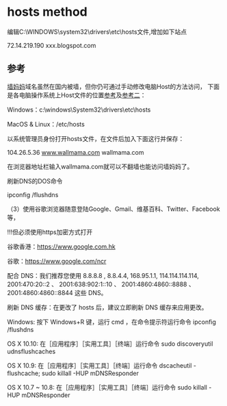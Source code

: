 # hosts method

编辑C:\WINDOWS\system32\drivers\etc\hosts文件,增加如下站点

72.14.219.190 xxx.blogspot.com

## 参考

[墙妈妈](https://www.wallmama.com/)域名虽然在国内被墙，但你仍可通过手动修改电脑Host的方法访问，
下面是各电脑操作系统上Host文件的位置[参考](https://www.moerats.com/archives/114/)及[参考二](https://www.howtogeek.com/howto/27350/beginner-geek-how-to-edit-your-hosts-file/)：

Windows：c:\windows\System32\drivers\etc\hosts

MacOS & Linux：/etc/hosts

以系统管理员身份打开hosts文件，在文件后加入下面这行并保存：

104.26.5.36 www.wallmama.com wallmama.com

在浏览器地址栏输入wallmama.com就可以不翻墙也能访问墙妈妈了。

刷新DNS的DOS命令

ipconfig /flushdns

（3）使用谷歌浏览器随意登陆Google、Gmail、维基百科、Twitter、Facebook等，

!!!但必须使用https加密方式打开

谷歌香港：https://www.google.com.hk

谷歌：https://www.google.com/ncr

配合 DNS：我们推荐您使用 8.8.8.8 , 8.8.4.4, 168.95.1.1, 114.114.114.114, 2001:470:20::2 、 2001:638:902:1::10 、 2001:4860:4860::8888 、 2001:4860:4860::8844 这些 DNS。

刷新 DNS 缓存：在更改了 hosts 后，建议立即刷新 DNS 缓存来应用更改。

Windows: 按下 Windows+R 键，运行 cmd ，在命令提示符运行命令 ipconfig /flushdns

OS X 10.10: 在［应用程序］［实用工具］［终端］运行命令 sudo discoveryutil udnsflushcaches

OS X 10.9: 在［应用程序］［实用工具］［终端］运行命令 dscacheutil -flushcache; sudo killall -HUP mDNSResponder

OS X 10.7 ~ 10.8: 在［应用程序］［实用工具］［终端］运行命令 sudo killall -HUP mDNSResponder

